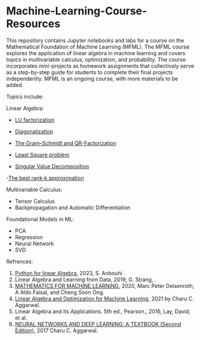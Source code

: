 # Machine-Learning-Course-Resources
This repository contains Jupyter notebooks and labs for a course on the Mathematical Foundation of Machine Learning (MFML). The MFML course explores the application of linear algebra in machine learning and covers topics in multivariable calculus, optimization, and probability. The course incorporates mini-projects as homework assignments that collectively serve as a step-by-step guide for students to complete their final projects independently. MFML is an ongoing course, with more materials to be added.

Topics include:

Linear Algebra:
- [LU factorization](https://colab.research.google.com/github/Soheilp86/Machine-Learning-Course-Resources/blob/main/1-%20LU-Factorization.ipynb)

- [Diagonalization](https://colab.research.google.com/github/Soheilp86/Machine-Learning-Course-Resources/blob/main/2-Diagonalization.ipynb) 

- [The Gram–Schmidt and QR-Factorization](https://colab.research.google.com/github/Soheilp86/Machine-Learning-Course-Resources/blob/main/4-%20The%20Gram%E2%80%93Schmidt%20and%20QR-Factorization.ipynb)
  

- [Least Square problem](https://colab.research.google.com/github/Soheilp86/Machine-Learning-Course-Resources/blob/main/5-%20Least-Squares%20Problems-Class.ipynb)
  
- [Singular Value Decomposition](https://colab.research.google.com/github/Soheilp86/Machine-Learning-Course-Resources/blob/main/7-SVD.ipynb)
  
-[The best rank-k approximation](https://colab.research.google.com/github/Soheilp86/Machine-Learning-Course-Resources/blob/main/.ipynb_checkpoints/8-%20Low%20rank%20approximation-checkpoint.ipynb)

Multivariable Calculus:
- Tensor Calculus
- Backpropagation and Automatic Differentiation

Foundational Models in ML:
- PCA
- Regression
- Neural Network
- SVD


Refrences: 
1. [Python for linear Algebra](https://timothyprojectgig.github.io/JB_Math_Textbook/Undergrad/Linear/0.html), 2023, S. Anbouhi
2. Linear Algebra and Learning from Data, 2019, G. Strang, .
3. [MATHEMATICS FOR MACHINE LEARNING](https://github.com/mml-book/mml-book.github.io/blob/master/book/mml-book_printed.pdf), 2020, Marc Peter Deisenroth, A Aldo Faisal, and Cheng Soon Ong.
4. [Linear Algebra and Optimization for Machine Learning](http://www.charuaggarwal.net/Linear-Algebra-And-Optimization.pdf), 2021 by Charu C. Aggarwal.
5. Linear Algebra and its Applications. 5th ed., Pearson., 2016, Lay, David, et al.
6. [NEURAL NETWORKS AND DEEP LEARNING: A TEXTBOOK (Second Edition)](http://www.charuaggarwal.net/neural.htm), 2017 Charu C. Aggarwal.





